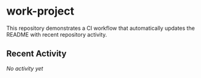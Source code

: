# work-project

This repository demonstrates a CI workflow that automatically updates the README with recent repository activity.

## Recent Activity
<!--ACTIVITY-START-->
_No activity yet_
<!--ACTIVITY-END-->
